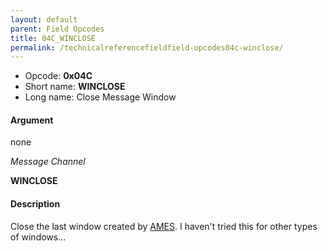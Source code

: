 ```yaml
---
layout: default
parent: Field Opcodes
title: 04C_WINCLOSE
permalink: /technicalreferencefieldfield-opcodes04c-winclose/
---
```


-   Opcode: **0x04C**
-   Short name: **WINCLOSE**
-   Long name: Close Message Window

#### Argument

none

  
*Message Channel*

**WINCLOSE**

#### Description

Close the last window created by [AMES](065_AMES). I haven't tried this for other types of windows...
